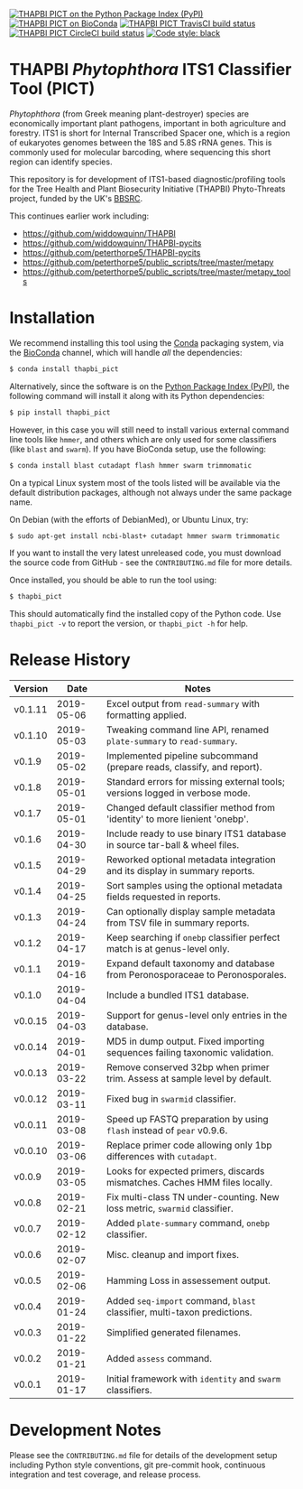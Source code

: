 [![THAPBI PICT on the Python Package Index (PyPI)](https://img.shields.io/pypi/v/thapbi_pict.svg)](https://pypi.org/project/thapbi-pict/)
[![THAPBI PICT on BioConda](https://img.shields.io/conda/vn/bioconda/thapbi-pict.svg)](https://anaconda.org/bioconda/thapbi-pict)
[![THAPBI PICT TravisCI build status](https://img.shields.io/travis/peterjc/thapbi-pict/master.svg?label=master&logo=travis)](https://travis-ci.org/peterjc/thapbi-pict/branches)
[![THAPBI PICT CircleCI build status](https://img.shields.io/circleci/project/github/peterjc/thapbi-pict/master.svg?label=master&logo=CircleCI)](https://circleci.com/gh/peterjc/thapbi-pict/tree/master)
[![Code style: black](https://img.shields.io/badge/code%20style-black-000000.svg)](https://github.com/ambv/black)

# THAPBI *Phytophthora* ITS1 Classifier Tool (PICT)

*Phytophthora* (from Greek meaning plant-destroyer) species are economically
important plant pathogens, important in both agriculture and forestry. ITS1 is
short for Internal Transcribed Spacer one, which is a region of eukaryotes
genomes between the 18S and 5.8S rRNA genes. This is commonly used for
molecular barcoding, where sequencing this short region can identify species.

This repository is for development of ITS1-based diagnostic/profiling tools
for the Tree Health and Plant Biosecurity Initiative (THAPBI) Phyto-Threats
project, funded by the UK's [BBSRC](https://www.bbsrc.ac.uk).

This continues earlier work including:

* https://github.com/widdowquinn/THAPBI
* https://github.com/widdowquinn/THAPBI-pycits
* https://github.com/peterthorpe5/THAPBI-pycits
* https://github.com/peterthorpe5/public_scripts/tree/master/metapy
* https://github.com/peterthorpe5/public_scripts/tree/master/metapy_tools

# Installation

We recommend installing this tool using the [Conda](https://conda.io/)
packaging system, via the [BioConda](https://bioconda.github.io/) channel,
which will handle *all* the dependencies:

```bash
$ conda install thapbi_pict
```

Alternatively, since the software is on the [Python Package Index
(PyPI)](https://pypi.python.org/), the following command will install it
along with its Python dependencies:

```bash
$ pip install thapbi_pict
```

However, in this case you will still need to install various external command
line tools like ``hmmer``, and others which are only used for some classifiers
(like ``blast`` and ``swarm``). If you have BioConda setup, use the following:

```bash
$ conda install blast cutadapt flash hmmer swarm trimmomatic
```

On a typical Linux system most of the tools listed will be available via the
default distribution packages, although not always under the same package name.

On Debian (with the efforts of DebianMed), or Ubuntu Linux, try:

```bash
$ sudo apt-get install ncbi-blast+ cutadapt hmmer swarm trimmomatic
```

If you want to install the very latest unreleased code, you must download
the source code from GitHub - see the ``CONTRIBUTING.md`` file for more
details.

Once installed, you should be able to run the tool using:

```bash
$ thapbi_pict
```

This should automatically find the installed copy of the Python code. Use
``thapbi_pict -v`` to report the version, or ``thapbi_pict -h`` for help.


# Release History

| Version | Date       | Notes                                                                        |
|---------|------------|------------------------------------------------------------------------------|
| v0.1.11 | 2019-05-06 | Excel output from ``read-summary`` with formatting applied.                  |
| v0.1.10 | 2019-05-03 | Tweaking command line API, renamed ``plate-summary`` to ``read-summary``.    |
| v0.1.9  | 2019-05-02 | Implemented pipeline subcommand (prepare reads, classify, and report).       |
| v0.1.8  | 2019-05-01 | Standard errors for missing external tools; versions logged in verbose mode. |
| v0.1.7  | 2019-05-01 | Changed default classifier method from 'identity' to more lienient 'onebp'.  |
| v0.1.6  | 2019-04-30 | Include ready to use binary ITS1 database in source tar-ball & wheel files.  |
| v0.1.5  | 2019-04-29 | Reworked optional metadata integration and its display in summary reports.   |
| v0.1.4  | 2019-04-25 | Sort samples using the optional metadata fields requested in reports.        |
| v0.1.3  | 2019-04-24 | Can optionally display sample metadata from TSV file in summary reports.     |
| v0.1.2  | 2019-04-17 | Keep searching if ``onebp`` classifier perfect match is at genus-level only. |
| v0.1.1  | 2019-04-16 | Expand default taxonomy and database from Peronosporaceae to Peronosporales. |
| v0.1.0  | 2019-04-04 | Include a bundled ITS1 database.                                             |
| v0.0.15 | 2019-04-03 | Support for genus-level only entries in the database.                        |
| v0.0.14 | 2019-04-01 | MD5 in dump output. Fixed importing sequences failing taxonomic validation.  |
| v0.0.13 | 2019-03-22 | Remove conserved 32bp when primer trim. Assess at sample level by default.   |
| v0.0.12 | 2019-03-11 | Fixed bug in ``swarmid`` classifier.                                         |
| v0.0.11 | 2019-03-08 | Speed up FASTQ preparation by using ``flash`` instead of ``pear`` v0.9.6.    |
| v0.0.10 | 2019-03-06 | Replace primer code allowing only 1bp differences with ``cutadapt``.         |
| v0.0.9  | 2019-03-05 | Looks for expected primers, discards mismatches. Caches HMM files locally.   |
| v0.0.8  | 2019-02-21 | Fix multi-class TN under-counting. New loss metric, ``swarmid`` classifier.  |
| v0.0.7  | 2019-02-12 | Added ``plate-summary`` command, ``onebp`` classifier.                       |
| v0.0.6  | 2019-02-07 | Misc. cleanup and import fixes.                                              |
| v0.0.5  | 2019-02-06 | Hamming Loss in assessement output.                                          |
| v0.0.4  | 2019-01-24 | Added ``seq-import`` command, ``blast`` classifier, multi-taxon predictions. |
| v0.0.3  | 2019-01-22 | Simplified generated filenames.                                              |
| v0.0.2  | 2019-01-21 | Added ``assess`` command.                                                    |
| v0.0.1  | 2019-01-17 | Initial framework with ``identity`` and ``swarm`` classifiers.               |


# Development Notes

Please see the ``CONTRIBUTING.md`` file for details of the development
setup including Python style conventions, git pre-commit hook, continuous
integration and test coverage, and release process.
